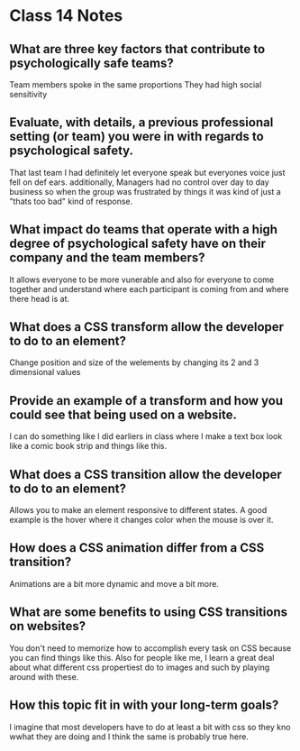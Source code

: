# Class 14 Notes
## What are three key factors that contribute to psychologically safe teams?

Team members spoke in the same proportions
They had high social sensitivity


## Evaluate, with details, a previous professional setting (or team) you were in with regards to psychological safety.

That last team I had definitely let everyone speak but everyones voice just fell on def ears. additionally, Managers had no control over day to day business so when the group was frustrated by things it was kind of just a "thats too bad" kind of response.

## What impact do teams that operate with a high degree of psychological safety have on their company and the team members?

It allows everyone to be more vunerable and also for everyone to come together and understand where each participant is coming from and where there head is at.


## What does a CSS transform allow the developer to do to an element?

Change position and size of the welements by changing its 2 and 3 dimensional values

## Provide an example of a transform and how you could see that being used on a website.

I can do something like I did earliers in class where I make a text box look like a comic book strip and things like this.

## What does a CSS transition allow the developer to do to an element?

Allows you to make an element responsive to different states. A good example is the hover where it changes color when the mouse is over it.

## How does a CSS animation differ from a CSS transition?

Animations are a bit more dynamic and move a bit more.


## What are some benefits to using CSS transitions on websites?

You don't need to memorize how to accomplish every task on CSS because you can find things like this. Also for people like me, I learn a great deal about what different css propertiest do to images and such by playing around with these.

## How this topic fit in with your long-term goals?

I imagine that most developers have to do at least a bit with css so they kno wwhat they are doing and I think the same is probably true here.
